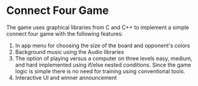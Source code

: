 # Connect Four Game  
The game uses graphical libraries from C and C++ to implement a simple connect four game with the following features:  
1. In app menu for choosing the size of the board and opponent's colors
2. Background music using the Audio libraries
3. The option of playing versus a computer on three levels easy, medium, and hard implemented using if/else nested conditions. Since the game logic is simple there is no need for training using conventional tools.
4. Interactive UI and winner announcement
